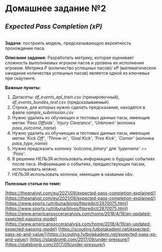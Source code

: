 # **Домашнее задание №2**
## ***Expected Pass Completion (xP)***
\
**Задача**: построить модель, предсказывающую вероятность прохождение паса.

**Описание задания:**
Разработать метрику, которая оценивает сложность выполняемых игроком пасов и уровень их исполнения игроком. Метрика *P* (количество успешных пасов)/ *xP* (математическое ожидание количества успешных пасов) является одной из ключевых при скаутинге.

**Важные пункты:**
1. Датасеты: *df_events_epl_train.csv* (тренировочный), *df_events_bundes_test.csv* (предсказываемый)
2. Строки, для которых нужно сделать предсказания, находятся в файле *sample_submission.csv*
3. Нужно удалить из обучающих и тестовых данных пасы, имеющие метки *'Pass Offside'*, *'Injury Clearance'*, *'Unknown'* (колонка *pass_outcome_name*)
4. Нужно удалить из обучающих и тестовых данных пасы, имеющие метки *'Kick Off'*, *'Throw-in'*, *'Goal Kick'*, *'Free Kick'*, *'Corner'* (колонка *pass_type_name*)
5. Нужно предсказать колонку *'outcome_binary'* для *'typename' == 'Pass'*.
6. В решении НЕЛЬЗЯ использовать информацию о будущих событиях после паса. Информацию о событиях, предшествующих пасам, использовать можно.
7. НЕЛЬЗЯ использовать колонки, имеющие в названии *obv*.

**Полезные статьи по теме:**

[https://theanalyst.com/eu/2021/09/expected-pass-completion-explained/](https://theanalyst.com/eu/2021/09/expected-pass-completion-explained/)
[https://www.sports.ru/tribuna/blogs/fitpredict/2870075.html](https://www.sports.ru/tribuna/blogs/fitpredict/2870075.html)
[https://www.americansocceranalysis.com/home/2018/4/19/an-updated-expected-passing-model](https://www.americansocceranalysis.com/home/2018/4/19/an-updated-expected-passing-model)
[https://scouting.futbolakademi.net/expected-pass-xp-and-value/](https://scouting.futbolakademi.net/expected-pass-xp-and-value/)
[https://statsbomb.com/2017/09/under-pressure/](https://statsbomb.com/2017/09/under-pressure/)